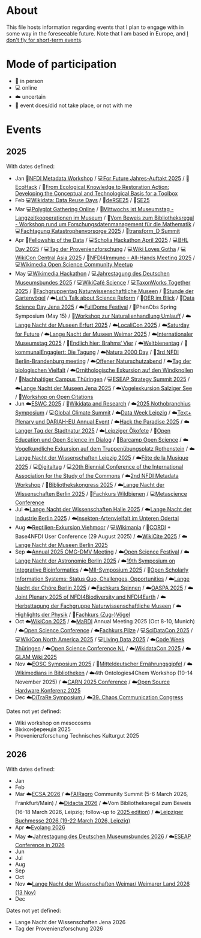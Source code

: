 # About

This file hosts information regarding events that I plan to engage with in some way in the foreseeable future. Note that I am based in Europe, and [I don't fly for short-term events](https://noflyclimatesci.org/biographies/daniel-mietchen).

# Mode of participation

- 🙋 in person
- 💻 online
- ☁️ uncertain
- 🚫 event does/did not take place, or not with me

# Events

## 2025

With dates defined:
  - Jan 🙋[NFDI Metadata Workshop](https://www.nfdi.de/workshop-metadata-2025/) / 💻[For Future Jahres-Auftakt 2025](https://www.for-future-buendnis.de/programm-2025/) / 🙋[EcoHack](https://www.uni-bielefeld.de/einrichtungen/zif/events/#/event/8023) / 🙋[From Ecological Knowledge to Restoration Action: Developing the Conceptual and Technological Basis for a Toolbox](https://www.uni-bielefeld.de/einrichtungen/zif/events/#/event/7878)
  - Feb 💻[Wikidata: Data Reuse Days](https://www.wikidata.org/wiki/Event:Data_Reuse_Days_2025) / 🙋[deRSE25](https://events.hifis.net/event/1741/) / 🙋[SE25](https://se2025.sdq.kastel.kit.edu/)
  - Mar 💻[Polyglot Gathering Online](https://www.polyglotgathering.com/2025/de/online/) / 🙋[Mittwochs ist Museumstag - Langzeitkooperationen im Museum](https://www.kiekeberg-museum.de/das-sind-wir/forschung/tagungen/) / 🙋[Vom Beweis zum Bibliotheksregal - Workshop rund um Forschungsdatenmanagement für die Mathematik](https://www.mis.mpg.de/events/series/vom-beweis-zum-bibliotheksregal-workshop-rund-um-forschungsdatenmanagement-fuer-die-mathematik) / 💻[Fachtagung Katastrophenvorsorge 2025](https://www.fachtagung-katastrophenvorsorge.de/) / 🙋[transform_D Summit](https://www.deutsche-stiftung-engagement-und-ehrenamt.de/d-s-e-e-de-summit/)
  - Apr 🙋[Fellowship of the Data](https://indico.leibniz-fli.de/event/10/) / 💻[Scholia Hackathon April 2025](https://www.wikidata.org/wiki/Wikidata:Scholia/Events/Hackathon_April_2025) / 💻[BHL Day 2025](https://about.biodiversitylibrary.org/get-involved/events/bhl-day-2025/) / 💻[Tag der Provenienzforschung](https://www.arbeitskreis-provenienzforschung.org/tag-der-provenienzforschung/) / 💻[Wiki Loves Gotha](https://de.wikipedia.org/wiki/Wikipedia:GLAM/GLAM_digital/GOTHA_2025-04-14) / 💻[WikiCon Central Asia 2025](https://meta.wikimedia.org/wiki/Central_Asian_WikiCon_2025) / 🚫[NFDI4Immuno - All-Hands Meeting 2025](https://events.hifis.net/event/2206/timetable/#20250422) / 💻[Wikimedia Open Science Community Meetup](https://de.wikipedia.org/wiki/Wikipedia:Hannover/Termine/2025-04-24)
  - May 💻[Wikimedia Hackathon](https://www.mediawiki.org/wiki/Wikimedia_Hackathon_2025) / 💻[Jahrestagung des Deutschen Museumsbundes 2025](https://www.museumsbund.de/aktuelles/jahrestagung/) / 💻[WikiCafé Science](https://fr.wikipedia.org/wiki/Projet:Wikifier_la_science/WikiCaf%C3%A9s) / 💻[TaxonWorks Together 2025](https://together.taxonworks.org/) / 🙋[Fachgruppentag Naturwissenschaftliche Museen](https://www.museumsbund.de/termine/fachgruppentag-innerhalb-der-jahrestagung-des-dmb-4/) / 🙋[Stunde der Gartenvögel](https://stundedergartenvoegel.de/) / ☁️[Let’s Talk about Science Reform](https://www.rmz.hu-berlin.de/de/termine/let2019s-talk-about-science-reform-a-workshop-on-theoretical-and-methodological-approaches-to-investigating-the-open-science-movement) / 🙋[OER im Blick](https://www.oer-strategie.de/konferenz/) / 🙋[Data Science Day Jena 2025](https://indico.rz.uni-jena.de/event/206/) / ☁️[FullDome Festival](https://fulldome-festival.de/info) / 🙋PhenObs Spring Symposium (May 15) / 🚫[Workshop zur Naturalienhandlung Umlauff](https://www.museumfuernaturkunde.berlin/de/umlauff-workshop) / ☁️[Lange Nacht der Museen Erfurt 2025](https://www.nachtdermuseen.com/erfurt) / ☁️[LocaliCon 2025](https://de.wikipedia.org/wiki/Wikipedia:F%C3%B6rderung/Lokale_Community-R%C3%A4ume/LokaliCon_2025) / ☁️[Saturday for Future](https://greencampus.boell.de/de/afar/event%3Asaturday-future) / ☁️[Lange Nacht der Museen Weimar 2025](https://www.klassik-stiftung.de/ihr-besuch/veranstaltungen/lange-nacht-der-museen/) / ☁️[Internationaler Museumstag 2025](https://www.museumsbund.de/internationaler-museumstag/) / 🙋[Endlich hier: Brahms‘ Vier](https://www.rsb-online.de/konzerte/vladimir-jurowski-yunchan-lim/) / ☁️[Weltbienentag](https://weltbienentag.de/) / 🙋[kommunalEngagiert: Die Tagung](https://www.deutsche-stiftung-engagement-und-ehrenamt.de/aktuelles/kommunal-engagiert-die-tagung/) / ☁️[Natura 2000 Day](https://environment.ec.europa.eu/topics/nature-and-biodiversity/natura-2000/natura-2000-day_en) / 🙋[3rd NFDI Berlin-Brandenburg meeting](https://events.hifis.net/event/2123/) / ☁️[Offener Naturschutzabend](https://www.nabu.de/modules/termindb/detail.php?id=1167432) / ☁️[Tag der biologischen Vielfalt](https://www.bmuv.de/veranstaltung/internationaler-tag-der-biologischen-vielfalt/) / ☁️[Ornithologische Exkursion auf den Windknollen](https://www.nabu.de/modules/termindb/detail.php?id=1120382) / 🙋[Nachhaltiger Campus Thüringen](https://www.biodidaktik.uni-jena.de/2112/nachhaltiger-campus) / 💻[ESEAP Strategy Summit 2025](https://meta.wikimedia.org/wiki/ESEAP_Strategy_Summit_2025) / ☁️[Lange Nacht der Museen Jena 2025](https://www.nachtdermuseen.com/jena) / ☁️[Vogelexkursion Salziger See](https://www.nabu.de/modules/termindb/detail.php?id=1159152) / 🙋[Workshop on Open Citations](https://workshop-oc.github.io/)
  - Jun  ☁️[ESWC 2025](https://2025.eswc-conferences.org/) / 🙋[Wikidata and Research](https://meta.wikimedia.org/wiki/Wikidata_and_research) / ☁️[2025 Nothobranchius Symposium](https://notho-2025.de/) / 💻[Global Climate Summit](https://www.climate.ox.ac.uk/globalclimatesummit) / ☁️[Data Week Leipzig](https://www.dataweek.de/) / ☁️[Text+ Plenary und DARIAH-EU Annual Event](https://text-plus.org/en/aktuelles/aktuelle-infos/posts/2024-11-plenary-2025/) / ☁️[Hack the Paradise 2025](https://www.jena-veranstaltungen.de/event/hack-the-paradise-2025) / ☁️[Langer Tag der Stadtnatur 2025](https://www.langertagderstadtnatur.de/home) / ☁️[Leipziger Ökofete](https://www.oekoloewe.de/oekofete.html) / 🙋[Open Education und Open Science im Dialog](https://kn-oer.de/veranstaltung/knoer-tagung-2025/) / 🙋[Barcamp Open Science](https://www.barcamp-open-science.eu/) / ☁️[Vogelkundliche Exkursion auf dem Truppenübungsplatz Rothenstein](https://www.nabu.de/modules/termindb/detail.php?id=1120412) / ☁️[Lange Nacht der Wissenschaften Leipzig 2025](https://www.wissen-in-leipzig.de/) / ☁️[Fête de la Musique 2025](https://www.innenstadt-jena.de/2024/03/25/fete-de-la-musique-2024/) / 💻[Digitaltag](https://digitaltag.eu/digitaltag) / 💻[20th Biennial Conference of the International Association for the Study of the Commons](https://2025.iasc-commons.org/) / ☁️[2nd NFDI Metadata Workshop](https://www.nfdi.de/2nd-nfdi-metadata-workshop/) / 🙋[Bibliothekskongress 2025](https://2025.bid-kongress.de/) / ☁️[Lange Nacht der Wissenschaften Berlin 2025](https://www.langenachtderwissenschaften.de/) / 🚫[Fachkurs Wildbienen](https://www.nabu-artenkenntnis.de/artenkenner-in-werden/fachkurse/wildbienen/) / 💻[Metascience Conference](https://metascience.info/)
  - Jul ☁️[Lange Nacht der Wissenschaften Halle 2025](https://lndwhalle.de/) / ☁️[Lange Nacht der Industrie Berlin 2025](https://www.visitberlin.de/de/event/lange-nacht-der-industrie-2025) / ☁️[Insekten-Artenvielfalt im Unteren Odertal](https://nabu-naturgucker.de/reisen/praxistage/insekten-artenvielfalt-im-unteren-odertal/)
  - Aug ☁️[Reptilien-Exkursion Viehmoor](https://www.nabu.de/modules/termindb/detail.php?id=1160282) / 💻[Wikimania](https://wikimania.wikimedia.org/wiki/2025:Wikimania) / 🙋[CORDI](https://www.nfdi.de/cordi-2025/) + Base4NFDI User Conference (29 August 2025) / ☁️[WikiCite 2025](https://meta.wikimedia.org/wiki/WikiCite_2025) / ☁️[Lange Nacht der Museen Berlin 2025](https://langenachtdermuseen.berlin/)
  - Sep ☁️[Annual 2025 ÖMG-DMV Meeting](https://www.jku.at/en/faculty-of-engineering-natural-sciences/organization/subject-areas/mathematics/oemg-dmv-2025/) / ☁️[Open Science Festival](https://osfestival2025.univie.ac.at/) / ☁️[Lange Nacht der Astronomie Berlin 2025](https://www.lange-nacht-der-astronomie.de/) / ☁️[19th Symposium on Integrative Bioinformatics](https://meetings.ipk-gatersleben.de/grc-ib2025/) / ☁️[MII-Symposium 2025](https://www.medizininformatik-initiative.de/de/aktuelles/mii-symposium-2025) / 🙋[Open Scholarly Information Systems: Status Quo, Challenges, Opportunities](https://www.dagstuhl.de/en/seminars/seminar-calendar/seminar-details/25381) / ☁️[Lange Nacht der Chöre Berlin 2025](https://www.visitberlin.de/de/event/lange-nacht-der-choere-2025) / ☁️[Fachkurs Spinnen](https://www.nabu-artenkenntnis.de/artenkenner-in-werden/fachkurse/spinnentiere/) / ☁️[OASPA 2025](https://www.oaspa.org/events/annualconference/) / ☁️[Joint Plenary 2025 of NFDI4Biodiversity and NFDI4Earth](https://www.nfdi4biodiversity.org/de/events/joint-plenary-2025/) / ☁️[Herbsttagung der Fachgruppe Naturwissenschaftliche Museen](https://www.museumsbund.de/termine/herbsttagung-der-fachgruppe-naturwissenschaftliche-museen/) / ☁️[Highlights der Physik](https://www.highlights-physik.de/) / 🚫[Fachkurs (Zug-)Vögel](https://www.nabu-artenkenntnis.de/artenkenner-in-werden/fachkurse/zug-v%C3%B6gel/)
  - Oct ☁️[WikiCon 2025](https://de.wikipedia.org/wiki/Wikipedia:WikiCon_2025) / ☁️[MaRDI](https://mardi4nfdi.de/) Annual Meeting 2025 (Oct 8-10, Munich) / ☁️[Open Science Conference](https://www.open-science-conference.eu/)  / ☁️[Fachkurs Pilze](https://www.nabu-artenkenntnis.de/artenkenner-in-werden/fachkurse/pilze/) / 💻[SciDataCon 2025](https://scidatacon.org/event/9/) / 💻[WikiCon North America 2025](https://wikiconference.org/wiki/2025/Main_Page) / 💻[Living Data 2025](https://livingdata2025.com/) / ☁️[Code Week Thüringen]( https://thueringen.codeweek.de/) / ☁️[Open Science Conference NL](https://www.openscience.nl/en/open-science-festival) / ☁️[WikidataCon 2025](https://www.wikidata.org/wiki/Event:WikidataCon_2025) / ☁️[GLAM Wiki 2025](https://meta.wikimedia.org/wiki/GLAM_Wiki_2025)
  - Nov ☁️[EOSC Symposium 2025](https://eosc.eu/events/eosc-symposium-2025/) / 🚫[Mitteldeutscher Ernährungsgipfel](https://mitteldeutscher-ernaehrungsgipfel.de/) / ☁️[Wikimedians in Bibliotheken](https://de.wikiversity.org/wiki/Wikimedians_in_Bibiotheken) / ☁️4th Ontologies4Chem Workshop (10-14 November 2025) / ☁️[CARN 2025 Conference](https://conference3.aau.at/event/106/) / ☁️[Open Source Hardware Konferenz 2025](https://www.oshop-network.de/konferenz-2025/)
  - Dec ☁️[DiTraRe Symposium ](https://www.ditrare.de/) / ☁️[39. Chaos Communication Congress](https://events.ccc.de/calendar/)

Dates not yet defined:
- Wiki workshop on mesocosms
- Вікіконференція 2025
- Provenienzforschung Technisches Kulturgut 2025
 
## 2026

With dates defined:
  - Jan
  - Feb
  - Mar ☁️[ECSA 2026](https://www.ecsa.ngo/conferences/) / ☁️[FAIRagro](https://fairagro.net/) Community Summit (5-6 March 2026, Frankfurt/Main) / ☁️[Didacta 2026](https://www.didacta-koeln.de/) / ☁️Vom Bibliotheksregal zum Beweis (16-18 March 2026, Leipzig; follow-up to [2025 edition](https://www.mis.mpg.de/events/series/vom-beweis-zum-bibliotheksregal-workshop-rund-um-forschungsdatenmanagement-fuer-die-mathematik)) / ☁️[Leipziger Buchmesse 2026 (19-22 March 2026, Leipzig)](https://www.leipziger-buchmesse.de/de/)
  - Apr ☁️[Evolang 2026](https://evolang2026.org/)
  - May ☁️[Jahrestagung des Deutschen Museumsbundes 2026](https://www.museumsbund.de/jahrestagung-des-deutschen-museumsbundes-2026-in-muenster-zu-museen-in-der-pluralen-gesellschaft/) / ☁️[ESEAP Conference in 2026](https://meta.wikimedia.org/wiki/ESEAP_Conference_2026)
  - Jun
  - Jul
  - Aug
  - Sep
  - Oct
  - Nov ☁️[Lange Nacht der Wissenschaften Weimar/ Weimarer Land 2026 (13 Nov)](https://www.weimar.de/kultur/veranstaltungen/hoehepunkte/lange-nacht-der-wissenschaften/)
  - Dec

Dates not yet defined:
- Lange Nacht der Wissenschaften Jena 2026
- Tag der Provenienzforschung 2026
